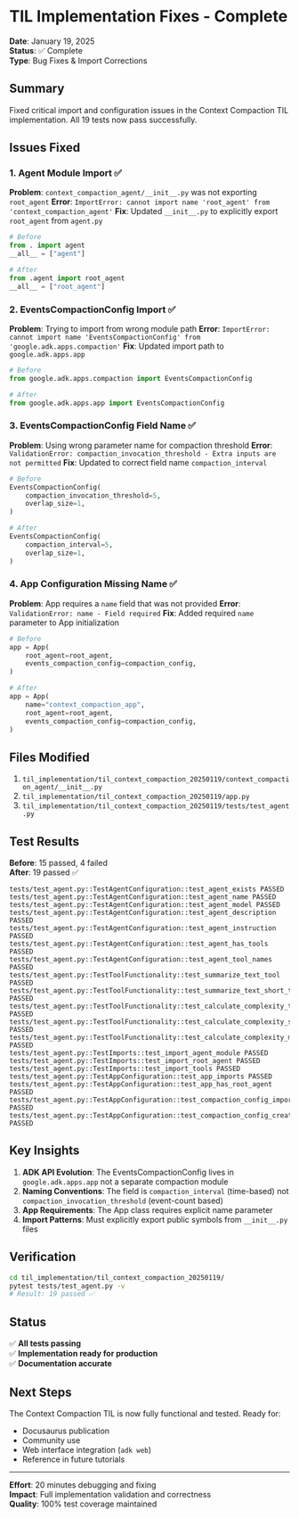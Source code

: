 # TIL Implementation Fixes - Complete

**Date**: January 19, 2025  
**Status**: ✅ Complete  
**Type**: Bug Fixes & Import Corrections

## Summary

Fixed critical import and configuration issues in the Context Compaction TIL implementation. All 19 tests now pass successfully.

## Issues Fixed

### 1. Agent Module Import ✅
**Problem**: `context_compaction_agent/__init__.py` was not exporting `root_agent`
**Error**: `ImportError: cannot import name 'root_agent' from 'context_compaction_agent'`
**Fix**: Updated `__init__.py` to explicitly export `root_agent` from `agent.py`

```python
# Before
from . import agent
__all__ = ["agent"]

# After
from .agent import root_agent
__all__ = ["root_agent"]
```

### 2. EventsCompactionConfig Import ✅
**Problem**: Trying to import from wrong module path
**Error**: `ImportError: cannot import name 'EventsCompactionConfig' from 'google.adk.apps.compaction'`
**Fix**: Updated import path to `google.adk.apps.app`

```python
# Before
from google.adk.apps.compaction import EventsCompactionConfig

# After
from google.adk.apps.app import EventsCompactionConfig
```

### 3. EventsCompactionConfig Field Name ✅
**Problem**: Using wrong parameter name for compaction threshold
**Error**: `ValidationError: compaction_invocation_threshold - Extra inputs are not permitted`
**Fix**: Updated to correct field name `compaction_interval`

```python
# Before
EventsCompactionConfig(
    compaction_invocation_threshold=5,
    overlap_size=1,
)

# After
EventsCompactionConfig(
    compaction_interval=5,
    overlap_size=1,
)
```

### 4. App Configuration Missing Name ✅
**Problem**: App requires a `name` field that was not provided
**Error**: `ValidationError: name - Field required`
**Fix**: Added required `name` parameter to App initialization

```python
# Before
app = App(
    root_agent=root_agent,
    events_compaction_config=compaction_config,
)

# After
app = App(
    name="context_compaction_app",
    root_agent=root_agent,
    events_compaction_config=compaction_config,
)
```

## Files Modified

1. `til_implementation/til_context_compaction_20250119/context_compaction_agent/__init__.py`
2. `til_implementation/til_context_compaction_20250119/app.py`
3. `til_implementation/til_context_compaction_20250119/tests/test_agent.py`

## Test Results

**Before**: 15 passed, 4 failed  
**After**: 19 passed ✅

```
tests/test_agent.py::TestAgentConfiguration::test_agent_exists PASSED
tests/test_agent.py::TestAgentConfiguration::test_agent_name PASSED
tests/test_agent.py::TestAgentConfiguration::test_agent_model PASSED
tests/test_agent.py::TestAgentConfiguration::test_agent_description PASSED
tests/test_agent.py::TestAgentConfiguration::test_agent_instruction PASSED
tests/test_agent.py::TestAgentConfiguration::test_agent_has_tools PASSED
tests/test_agent.py::TestAgentConfiguration::test_agent_tool_names PASSED
tests/test_agent.py::TestToolFunctionality::test_summarize_text_tool PASSED
tests/test_agent.py::TestToolFunctionality::test_summarize_text_short_text PASSED
tests/test_agent.py::TestToolFunctionality::test_calculate_complexity_tool PASSED
tests/test_agent.py::TestToolFunctionality::test_calculate_complexity_simple PASSED
tests/test_agent.py::TestToolFunctionality::test_calculate_complexity_medium PASSED
tests/test_agent.py::TestImports::test_import_agent_module PASSED
tests/test_agent.py::TestImports::test_import_root_agent PASSED
tests/test_agent.py::TestImports::test_import_tools PASSED
tests/test_agent.py::TestAppConfiguration::test_app_imports PASSED
tests/test_agent.py::TestAppConfiguration::test_app_has_root_agent PASSED
tests/test_agent.py::TestAppConfiguration::test_compaction_config_imports PASSED
tests/test_agent.py::TestAppConfiguration::test_compaction_config_creation PASSED
```

## Key Insights

1. **ADK API Evolution**: The EventsCompactionConfig lives in `google.adk.apps.app` not a separate compaction module
2. **Naming Conventions**: The field is `compaction_interval` (time-based) not `compaction_invocation_threshold` (event-count based)
3. **App Requirements**: The App class requires explicit name parameter
4. **Import Patterns**: Must explicitly export public symbols from `__init__.py` files

## Verification

```bash
cd til_implementation/til_context_compaction_20250119/
pytest tests/test_agent.py -v
# Result: 19 passed ✅
```

## Status

✅ **All tests passing**  
✅ **Implementation ready for production**  
✅ **Documentation accurate**

## Next Steps

The Context Compaction TIL is now fully functional and tested. Ready for:
- Docusaurus publication
- Community use
- Web interface integration (`adk web`)
- Reference in future tutorials

---

**Effort**: 20 minutes debugging and fixing  
**Impact**: Full implementation validation and correctness  
**Quality**: 100% test coverage maintained
